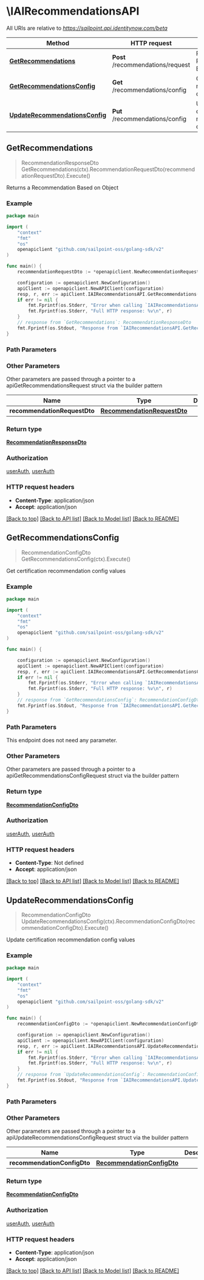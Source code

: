 # \IAIRecommendationsAPI

All URIs are relative to *https://sailpoint.api.identitynow.com/beta*

Method | HTTP request | Description
------------- | ------------- | -------------
[**GetRecommendations**](IAIRecommendationsAPI.md#GetRecommendations) | **Post** /recommendations/request | Returns a Recommendation Based on Object
[**GetRecommendationsConfig**](IAIRecommendationsAPI.md#GetRecommendationsConfig) | **Get** /recommendations/config | Get certification recommendation config values
[**UpdateRecommendationsConfig**](IAIRecommendationsAPI.md#UpdateRecommendationsConfig) | **Put** /recommendations/config | Update certification recommendation config values



## GetRecommendations

> RecommendationResponseDto GetRecommendations(ctx).RecommendationRequestDto(recommendationRequestDto).Execute()

Returns a Recommendation Based on Object



### Example

```go
package main

import (
	"context"
	"fmt"
	"os"
	openapiclient "github.com/sailpoint-oss/golang-sdk/v2"
)

func main() {
	recommendationRequestDto := *openapiclient.NewRecommendationRequestDto() // RecommendationRequestDto | 

	configuration := openapiclient.NewConfiguration()
	apiClient := openapiclient.NewAPIClient(configuration)
	resp, r, err := apiClient.IAIRecommendationsAPI.GetRecommendations(context.Background()).RecommendationRequestDto(recommendationRequestDto).Execute()
	if err != nil {
		fmt.Fprintf(os.Stderr, "Error when calling `IAIRecommendationsAPI.GetRecommendations``: %v\n", err)
		fmt.Fprintf(os.Stderr, "Full HTTP response: %v\n", r)
	}
	// response from `GetRecommendations`: RecommendationResponseDto
	fmt.Fprintf(os.Stdout, "Response from `IAIRecommendationsAPI.GetRecommendations`: %v\n", resp)
}
```

### Path Parameters



### Other Parameters

Other parameters are passed through a pointer to a apiGetRecommendationsRequest struct via the builder pattern


Name | Type | Description  | Notes
------------- | ------------- | ------------- | -------------
 **recommendationRequestDto** | [**RecommendationRequestDto**](RecommendationRequestDto.md) |  | 

### Return type

[**RecommendationResponseDto**](RecommendationResponseDto.md)

### Authorization

[userAuth](../README.md#userAuth), [userAuth](../README.md#userAuth)

### HTTP request headers

- **Content-Type**: application/json
- **Accept**: application/json

[[Back to top]](#) [[Back to API list]](../README.md#documentation-for-api-endpoints)
[[Back to Model list]](../README.md#documentation-for-models)
[[Back to README]](../README.md)


## GetRecommendationsConfig

> RecommendationConfigDto GetRecommendationsConfig(ctx).Execute()

Get certification recommendation config values



### Example

```go
package main

import (
	"context"
	"fmt"
	"os"
	openapiclient "github.com/sailpoint-oss/golang-sdk/v2"
)

func main() {

	configuration := openapiclient.NewConfiguration()
	apiClient := openapiclient.NewAPIClient(configuration)
	resp, r, err := apiClient.IAIRecommendationsAPI.GetRecommendationsConfig(context.Background()).Execute()
	if err != nil {
		fmt.Fprintf(os.Stderr, "Error when calling `IAIRecommendationsAPI.GetRecommendationsConfig``: %v\n", err)
		fmt.Fprintf(os.Stderr, "Full HTTP response: %v\n", r)
	}
	// response from `GetRecommendationsConfig`: RecommendationConfigDto
	fmt.Fprintf(os.Stdout, "Response from `IAIRecommendationsAPI.GetRecommendationsConfig`: %v\n", resp)
}
```

### Path Parameters

This endpoint does not need any parameter.

### Other Parameters

Other parameters are passed through a pointer to a apiGetRecommendationsConfigRequest struct via the builder pattern


### Return type

[**RecommendationConfigDto**](RecommendationConfigDto.md)

### Authorization

[userAuth](../README.md#userAuth), [userAuth](../README.md#userAuth)

### HTTP request headers

- **Content-Type**: Not defined
- **Accept**: application/json

[[Back to top]](#) [[Back to API list]](../README.md#documentation-for-api-endpoints)
[[Back to Model list]](../README.md#documentation-for-models)
[[Back to README]](../README.md)


## UpdateRecommendationsConfig

> RecommendationConfigDto UpdateRecommendationsConfig(ctx).RecommendationConfigDto(recommendationConfigDto).Execute()

Update certification recommendation config values



### Example

```go
package main

import (
	"context"
	"fmt"
	"os"
	openapiclient "github.com/sailpoint-oss/golang-sdk/v2"
)

func main() {
	recommendationConfigDto := *openapiclient.NewRecommendationConfigDto() // RecommendationConfigDto | 

	configuration := openapiclient.NewConfiguration()
	apiClient := openapiclient.NewAPIClient(configuration)
	resp, r, err := apiClient.IAIRecommendationsAPI.UpdateRecommendationsConfig(context.Background()).RecommendationConfigDto(recommendationConfigDto).Execute()
	if err != nil {
		fmt.Fprintf(os.Stderr, "Error when calling `IAIRecommendationsAPI.UpdateRecommendationsConfig``: %v\n", err)
		fmt.Fprintf(os.Stderr, "Full HTTP response: %v\n", r)
	}
	// response from `UpdateRecommendationsConfig`: RecommendationConfigDto
	fmt.Fprintf(os.Stdout, "Response from `IAIRecommendationsAPI.UpdateRecommendationsConfig`: %v\n", resp)
}
```

### Path Parameters



### Other Parameters

Other parameters are passed through a pointer to a apiUpdateRecommendationsConfigRequest struct via the builder pattern


Name | Type | Description  | Notes
------------- | ------------- | ------------- | -------------
 **recommendationConfigDto** | [**RecommendationConfigDto**](RecommendationConfigDto.md) |  | 

### Return type

[**RecommendationConfigDto**](RecommendationConfigDto.md)

### Authorization

[userAuth](../README.md#userAuth), [userAuth](../README.md#userAuth)

### HTTP request headers

- **Content-Type**: application/json
- **Accept**: application/json

[[Back to top]](#) [[Back to API list]](../README.md#documentation-for-api-endpoints)
[[Back to Model list]](../README.md#documentation-for-models)
[[Back to README]](../README.md)

